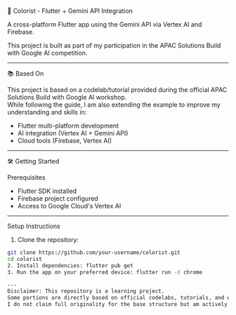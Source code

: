 📱 Colorist - Flutter + Gemini API Integration

A cross-platform Flutter app using the Gemini API via Vertex AI and Firebase.

This project is built as part of my participation in the APAC Solutions Build with Google AI competition.

---
📚 Based On

This project is based on a codelab/tutorial provided during the official APAC Solutions Build with Google AI workshop.  
While following the guide, I am also extending the example to improve my understanding and skills in:
- Flutter multi-platform development
- AI integration (Vertex AI + Gemini API)
- Cloud tools (Firebase, Vertex AI)

---
🛠️ Getting Started

 Prerequisites
- Flutter SDK installed
- Firebase project configured
- Access to Google Cloud's Vertex AI

-------------------------------------------------
Setup Instructions

 1. Clone the repository:
   ```bash
   git clone https://github.com/your-username/colorist.git
   cd colorist
2. Install dependencies: flutter pub get
3. Run the app on your preferred device: flutter run -d chrome

---
Disclaimer: This repository is a learning project.
Some portions are directly based on official codelabs, tutorials, and workshops provided by Google.
I do not claim full originality for the base structure but am actively extending and modifying it to build a deeper understanding.
